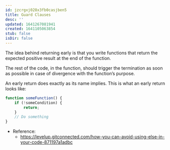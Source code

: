 ```yaml
---
id: jzcrgxj028x3fb0casjben5
title: Guard Clauses
desc: ''
updated: 1641267081941
created: 1641105063854
stub: false
isDir: false
---
```



The idea behind returning early is that you write functions that return the expected positive result at the end of the function.

The rest of the code, in the function, should trigger the termination as soon as possible in case of divergence with the function’s purpose.

An early return does exactly as its name implies. This is what an early return looks like:

```js
function someFunction() {
    if (!someCondition) {
        return;
    }    
    // Do something
}
```

- Reference:
  - <https://levelup.gitconnected.com/how-you-can-avoid-using-else-in-your-code-871197a1adbc>

